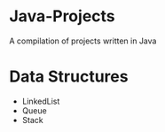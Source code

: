 # Java-Projects
A compilation of projects written in Java

# Data Structures
- LinkedList
- Queue
- Stack
